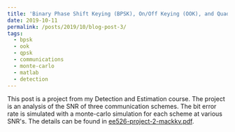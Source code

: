 ```yaml
---
title: 'Binary Phase Shift Keying (BPSK), On/Off Keying (OOK), and Quadrature Phase Shift Keying (QPSK)'
date: 2019-10-11
permalink: /posts/2019/10/blog-post-3/
tags:
  - bpsk
  - ook
  - qpsk
  - communications
  - monte-carlo
  - matlab
  - detection
---
```

This post is a project from my Detection and Estimation course. The project is an analysis of the SNR of three communication schemes. The bit error rate is simulated with a monte-carlo simulation for each scheme at various SNR's. The details can be found in [ee526-project-2-mackkv.pdf](http://mackkv.github.io/files/ee526-project-2-mackkv.pdf).
